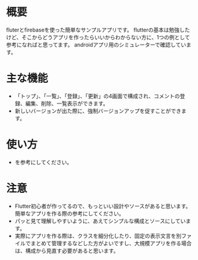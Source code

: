 # 概要
fluterとfirebaseを使った簡単なサンプルアプリです。
flutterの基本は勉強したけど、そこからどうアプリを作ったらいいからわからない方に、1つの例として参考になればと思ってます。
androidアプリ用のシミュレーターで確認しています。

# 主な機能
- 「トップ」、「一覧」、「登録」、「更新」の4画面で構成され、コメントの登録、編集、削除、一覧表示ができます。
- 新しいバージョンが出た際に、強制バージョンアップを促すことができます。

# 使い方
- を参考にしてください。

# 注意
- Flutter初心者が作ってるので、もっといい設計やソースがあると思います。簡単なアプリを作る際の参考にしてください。
- パッと見て理解しやすいように、あえてシンプルな構成とソースにしています。
- 実際にアプリを作る際は、クラスを細分化したり、固定の表示文言を別ファイルでまとめて管理するなどした方がよいですし、大規模アプリを作る場合は、構成から見直す必要があると思います。
